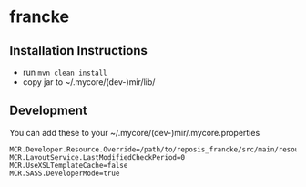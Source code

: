 
# francke

## Installation Instructions

* run `mvn clean install`
* copy jar to ~/.mycore/(dev-)mir/lib/

## Development

You can add these to your ~/.mycore/(dev-)mir/.mycore.properties
```
MCR.Developer.Resource.Override=/path/to/reposis_francke/src/main/resources
MCR.LayoutService.LastModifiedCheckPeriod=0
MCR.UseXSLTemplateCache=false
MCR.SASS.DeveloperMode=true
```